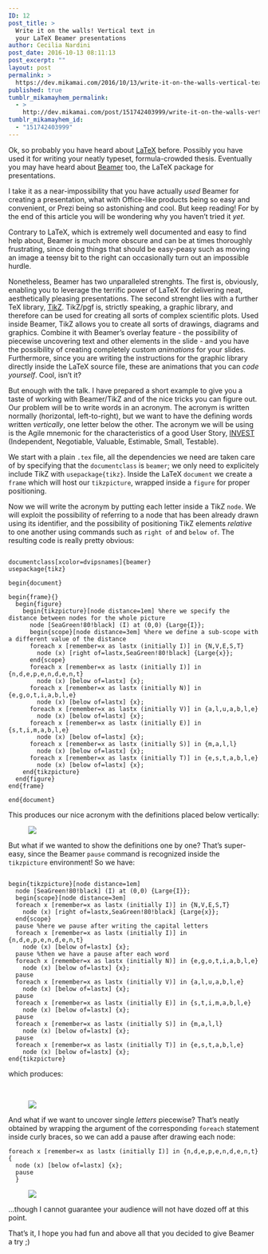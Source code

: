 ```yaml
---
ID: 12
post_title: >
  Write it on the walls! Vertical text in
  your LaTeX Beamer presentations
author: Cecilia Nardini
post_date: 2016-10-13 08:11:13
post_excerpt: ""
layout: post
permalink: >
  https://dev.mikamai.com/2016/10/13/write-it-on-the-walls-vertical-text-in-your-latex/
published: true
tumblr_mikamayhem_permalink:
  - >
    http://dev.mikamai.com/post/151742403999/write-it-on-the-walls-vertical-text-in-your-latex
tumblr_mikamayhem_id:
  - "151742403999"
---
```

Ok, so probably you have heard about <a href="https://www.latex-project.org/">LaTeX</a> before. Possibly you have used it for writing your neatly typeset, formula-crowded thesis. Eventually you may have heard about <a href="https://www.ctan.org/pkg/beamer?lang=en">Beamer</a> too, the LaTeX package for presentations.

I take it as a near-impossibility that you have actually <i>used</i> Beamer for creating a presentation, what with Office-like products being so easy and convenient, or Prezi being so astonishing and cool. But keep reading! For by the end of this article you will be wondering why you haven’t tried it <i>yet</i>.

<!--more-->

Contrary to LaTeX, which is extremely well documented and easy to find help about, Beamer is much more obscure and can be at times thoroughly frustrating, since doing things that should be easy-peasy such as moving an image a teensy bit to the right can occasionally turn out an impossible hurdle.

Nonetheless, Beamer has two unparalleled strenghts. The first is, obviously, enabling you to leverage the terrific power of LaTeX for delivering neat, aesthetically pleasing presentations. The second strenght lies with a further TeX library, <a href="https://www.ctan.org/pkg/pgf?lang=en">TikZ</a>. TikZ/pgf is, strictly speaking, a graphic library, and therefore can be used for creating all sorts of complex scientific plots. Used inside Beamer, TikZ allows you to create all sorts of drawings, diagrams and graphics. Combine it with Beamer’s overlay feature - the possibility of piecewise uncovering text and other elements in the slide - and you have the possibility of creating completely custom <i>animations</i> for your slides. Furthermore, since you are writing the instructions for the graphic library directly inside the LaTeX source file, these are animations that you can <i>code yourself</i>. Cool, isn’t it?

But enough with the talk. I have prepared a short example to give you a taste of working with Beamer/TikZ and of the nice tricks you can figure out. Our problem will be to write words in an acronym. The acronym is written normally (horizontal, left-to-right), but we want to have the defining words written <i>vertically</i>, one letter below the other.
The acronym we will be using is the Agile mnemonic for the characteristics of a good User Story, <a href="https://en.wikipedia.org/wiki/INVEST_(mnemonic)">INVEST</a> (Independent, Negotiable, Valuable, Estimable, Small, Testable).

We start with a plain <code>.tex</code> file, all the dependencies we need are taken care of by specifying that the <code>documentclass</code> is <code>beamer</code>; we only need to explicitely include TikZ with <code>usepackage{tikz}</code>.
Inside the LaTeX <code>document</code> we create a <code>frame</code> which will host our <code>tikzpicture</code>, wrapped inside a <code>figure</code> for proper positioning.

Now we will write the acronym by putting each letter inside a TikZ <code>node</code>. We will exploit the possibility of referring to a node that has been already drawn using its identifier, and the possibility of positioning TikZ elements <i>relative</i> to one another using commands such as <code>right of</code> and <code>below of</code>. The resulting code is really pretty obvious:
<pre><code class="tex">
documentclass[xcolor=dvipsnames]{beamer}
usepackage{tikz}

begin{document}

begin{frame}{}
  begin{figure}
    begin{tikzpicture}[node distance=1em] %here we specify the distance between nodes for the whole picture
      node [SeaGreen!80!black] (I) at (0,0) {Large{I}};
      begin{scope}[node distance=3em] %here we define a sub-scope with a different value of the distance
      foreach x [remember=x as lastx (initially I)] in {N,V,E,S,T}
        node (x) [right of=lastx,SeaGreen!80!black] {Large{x}};
      end{scope}
      foreach x [remember=x as lastx (initially I)] in {n,d,e,p,e,n,d,e,n,t}
        node (x) [below of=lastx] {x};
      foreach x [remember=x as lastx (initially N)] in {e,g,o,t,i,a,b,l,e}
        node (x) [below of=lastx] {x};
      foreach x [remember=x as lastx (initially V)] in {a,l,u,a,b,l,e}
        node (x) [below of=lastx] {x};
      foreach x [remember=x as lastx (initially E)] in {s,t,i,m,a,b,l,e}
        node (x) [below of=lastx] {x};
      foreach x [remember=x as lastx (initially S)] in {m,a,l,l}
        node (x) [below of=lastx] {x};
      foreach x [remember=x as lastx (initially T)] in {e,s,t,a,b,l,e}
        node (x) [below of=lastx] {x};
    end{tikzpicture}
  end{figure}
end{frame}

end{document}
</code></pre>
This produces our nice acronym with the definitions placed below vertically:

<figure class="tmblr-full"><img class="aligncenter" src="http://68.media.tumblr.com/e8cb00ebb37f2f8ac860e6a6af586ab7/tumblr_inline_oez766wxmL1sjjac8_540.png" /></figure>But what if we wanted to show the definitions one by one? That’s super-easy, since the Beamer <code>pause</code> command is recognized inside the <code>tikzpicture</code> environment! So we have:
<pre><code class="tex">
begin{tikzpicture}[node distance=1em]
  node [SeaGreen!80!black] (I) at (0,0) {Large{I}};
  begin{scope}[node distance=3em]
  foreach x [remember=x as lastx (initially I)] in {N,V,E,S,T}
    node (x) [right of=lastx,SeaGreen!80!black] {Large{x}};
  end{scope}
  pause %here we pause after writing the capital letters
  foreach x [remember=x as lastx (initially I)] in {n,d,e,p,e,n,d,e,n,t}
    node (x) [below of=lastx] {x};
  pause %then we have a pause after each word
  foreach x [remember=x as lastx (initially N)] in {e,g,o,t,i,a,b,l,e}
    node (x) [below of=lastx] {x};
  pause
  foreach x [remember=x as lastx (initially V)] in {a,l,u,a,b,l,e}
    node (x) [below of=lastx] {x};
  pause
  foreach x [remember=x as lastx (initially E)] in {s,t,i,m,a,b,l,e}
    node (x) [below of=lastx] {x};
  pause
  foreach x [remember=x as lastx (initially S)] in {m,a,l,l}
    node (x) [below of=lastx] {x};
  pause
  foreach x [remember=x as lastx (initially T)] in {e,s,t,a,b,l,e}
    node (x) [below of=lastx] {x};
end{tikzpicture}
</code></pre>
which produces:

&nbsp;

<figure><img class="aligncenter" src="http://i.makeagif.com/media/10-13-2016/kE6pvw.gif" /></figure>And what if we want to uncover single <i>letters</i> piecewise? That’s neatly obtained by wrapping the argument of the corresponding <code>foreach</code> statement inside curly braces, so we can add a pause after drawing each node:
<pre><code class="tex">foreach x [remember=x as lastx (initially I)] in {n,d,e,p,e,n,d,e,n,t}{
  node (x) [below of=lastx] {x};
  pause
  }
</code></pre>
<figure><img class="aligncenter" src="http://i.makeagif.com/media/10-13-2016/VNeBbJ.gif" /></figure>…though I cannot guarantee your audience will not have dozed off at this point.

That’s it, I hope you had fun and above all that you decided to give Beamer a try ;)